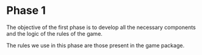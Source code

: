 # Phase 1
The objective of the first phase is to develop all the necessary components and the logic of the rules of the game.

The rules we use in this phase are those present in the game package.
